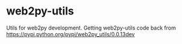 # web2py-utils
Utils for web2py development. Getting web2py-utils code back from https://pypi.python.org/pypi/web2py_utils/0.0.13dev
